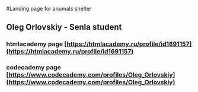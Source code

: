 #Landing page for anumals shelter

## Oleg Orlovskiy - Senla student

### htmlacademy page [https://htmlacademy.ru/profile/id1691157](https://htmlacademy.ru/profile/id1691157)
### codecademy page [https://www.codecademy.com/profiles/Oleg_Orlovskiy](https://www.codecademy.com/profiles/Oleg_Orlovskiy)
